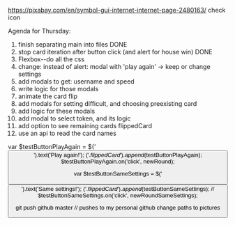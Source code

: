 https://pixabay.com/en/symbol-gui-internet-internet-page-2480163/
check icon

Agenda for Thursday:
1. finish separating main into files
DONE
2. stop card iteration after button click (and alert for house win)
DONE
3. Flexbox--do all the css
4. change: instead of alert: modal with 'play again' -> keep or change settings
4. add modals to get: username and speed
5. write logic for those modals
6. animate the card flip
7. add modals for setting difficult, and choosing preexisting card
8. add logic for these modals
9. add modal to select token, and its logic
10. add option to see remaining cards flippedCard
11. use an api to read the card names

var $testButtonPlayAgain = $('<button>').text('Play again!');
$('.flippedCard').append($testButtonPlayAgain);
$testButtonPlayAgain.on('click', newRound);

var $testButtonSameSettings = $('<button>').text('Same settings!');
$('.flippedCard').append($testButtonSameSettings);
// $testButtonSameSettings.on('click', newRoundSameSettings);

git push github master
// pushes to my personal github
change paths to pictures
